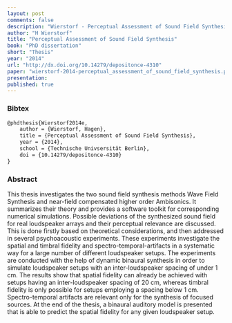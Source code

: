 ```yaml
---
layout: post
comments: false
description: "Wierstorf - Perceptual Assessment of Sound Field Synthesis"
author: "H Wierstorf"
title: "Perceptual Assessment of Sound Field Synthesis"
book: "PhD dissertation"
short: "Thesis"
year: "2014"
url: "http://dx.doi.org/10.14279/depositonce-4310"
paper: "wierstorf-2014-perceptual_assessment_of_sound_field_synthesis.pdf"
presentation: 
published: true
---
```


### Bibtex

```latex
@phdthesis{Wierstorf2014e,
    author = {Wierstorf, Hagen},
    title = {Perceptual Assessment of Sound Field Synthesis},
    year = {2014},
    school = {Technische Univsersität Berlin},
    doi = {10.14279/depositonce-4310}
}
```

### Abstract

This thesis investigates the two sound field synthesis methods Wave Field
Synthesis and near-field compensated higher order Ambisonics.  It summarizes
their theory and provides a software toolkit for corresponding numerical
simulations. Possible deviations of the synthesized sound field for real
loudspeaker arrays and their perceptual relevance are discussed. This is done
firstly based on theoretical considerations, and then addressed in several
psychoacoustic experiments. These experiments investigate the spatial and
timbral fidelity and spectro-temporal-artifacts in a systematic way for a large
number of different loudspeaker setups. The experiments are conducted with the
help of dynamic binaural synthesis in order to simulate loudspeaker setups with
an inter-loudspeaker spacing of under 1 cm.  The results show that spatial
fidelity can already be achieved with setups having an inter-loudspeaker spacing
of 20 cm, whereas timbral fidelity is only possible for setups employing a
spacing below 1 cm. Spectro-temporal artifacts are relevant only for the
synthesis of focused sources. At the end of the thesis, a binaural auditory
model is presented that is able to predict the spatial fidelity for any given
loudspeaker setup.

